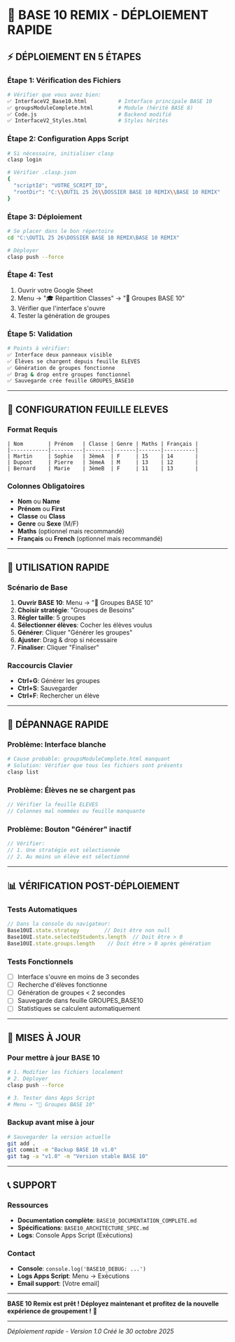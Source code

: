 # 🚀 **BASE 10 REMIX - DÉPLOIEMENT RAPIDE**

## ⚡ **DÉPLOIEMENT EN 5 ÉTAPES**

### **Étape 1: Vérification des Fichiers**
```bash
# Vérifier que vous avez bien:
✅ InterfaceV2_Base10.html          # Interface principale BASE 10
✅ groupsModuleComplete.html        # Module (hérité BASE 8)
✅ Code.js                          # Backend modifié
✅ InterfaceV2_Styles.html          # Styles hérités
```

### **Étape 2: Configuration Apps Script**
```bash
# Si nécessaire, initialiser clasp
clasp login

# Vérifier .clasp.json
{
  "scriptId": "VOTRE_SCRIPT_ID",
  "rootDir": "C:\\OUTIL 25 26\\DOSSIER BASE 10 REMIX\\BASE 10 REMIX"
}
```

### **Étape 3: Déploiement**
```bash
# Se placer dans le bon répertoire
cd "C:\OUTIL 25 26\DOSSIER BASE 10 REMIX\BASE 10 REMIX"

# Déployer
clasp push --force
```

### **Étape 4: Test**
1. Ouvrir votre Google Sheet
2. Menu → "🎓 Répartition Classes" → "🚀 Groupes BASE 10"
3. Vérifier que l'interface s'ouvre
4. Tester la génération de groupes

### **Étape 5: Validation**
```bash
# Points à vérifier:
✅ Interface deux panneaux visible
✅ Élèves se chargent depuis feuille ELEVES
✅ Génération de groupes fonctionne
✅ Drag & drop entre groupes fonctionnel
✅ Sauvegarde crée feuille GROUPES_BASE10
```

---

## 🔧 **CONFIGURATION FEUILLE ELEVES**

### **Format Requis**
```
| Nom        | Prénom   | Classe | Genre | Maths | Français |
|------------|----------|--------|-------|-------|----------|
| Martin     | Sophie   | 3èmeA  | F     | 15    | 14       |
| Dupont     | Pierre   | 3èmeA  | M     | 13    | 12       |
| Bernard    | Marie    | 3èmeB  | F     | 11    | 13       |
```

### **Colonnes Obligatoires**
- **Nom** ou **Name**
- **Prénom** ou **First**
- **Classe** ou **Class**
- **Genre** ou **Sexe** (M/F)
- **Maths** (optionnel mais recommandé)
- **Français** ou **French** (optionnel mais recommandé)

---

## 🎯 **UTILISATION RAPIDE**

### **Scénario de Base**
1. **Ouvrir BASE 10**: Menu → "🚀 Groupes BASE 10"
2. **Choisir stratégie**: "Groupes de Besoins"
3. **Régler taille**: 5 groupes
4. **Sélectionner élèves**: Cocher les élèves voulus
5. **Générer**: Cliquer "Générer les groupes"
6. **Ajuster**: Drag & drop si nécessaire
7. **Finaliser**: Cliquer "Finaliser"

### **Raccourcis Clavier**
- **Ctrl+G**: Générer les groupes
- **Ctrl+S**: Sauvegarder
- **Ctrl+F**: Rechercher un élève

---

## 🚨 **DÉPANNAGE RAPIDE**

### **Problème: Interface blanche**
```bash
# Cause probable: groupsModuleComplete.html manquant
# Solution: Vérifier que tous les fichiers sont présents
clasp list
```

### **Problème: Élèves ne se chargent pas**
```javascript
// Vérifier la feuille ELEVES
// Colonnes mal nommées ou feuille manquante
```

### **Problème: Bouton "Générer" inactif**
```javascript
// Vérifier:
// 1. Une stratégie est sélectionnée
// 2. Au moins un élève est sélectionné
```

---

## 📊 **VÉRIFICATION POST-DÉPLOIEMENT**

### **Tests Automatiques**
```javascript
// Dans la console du navigateur:
Base10UI.state.strategy        // Doit être non null
Base10UI.state.selectedStudents.length  // Doit être > 0
Base10UI.state.groups.length    // Doit être > 0 après génération
```

### **Tests Fonctionnels**
- [ ] Interface s'ouvre en moins de 3 secondes
- [ ] Recherche d'élèves fonctionne
- [ ] Génération de groupes < 2 secondes
- [ ] Sauvegarde dans feuille GROUPES_BASE10
- [ ] Statistiques se calculent automatiquement

---

## 🔄 **MISES À JOUR**

### **Pour mettre à jour BASE 10**
```bash
# 1. Modifier les fichiers localement
# 2. Déployer
clasp push --force

# 3. Tester dans Apps Script
# Menu → "🚀 Groupes BASE 10"
```

### **Backup avant mise à jour**
```bash
# Sauvegarder la version actuelle
git add .
git commit -m "Backup BASE 10 v1.0"
git tag -a "v1.0" -m "Version stable BASE 10"
```

---

## 📞 **SUPPORT**

### **Ressources**
- **Documentation complète**: `BASE10_DOCUMENTATION_COMPLETE.md`
- **Spécifications**: `BASE10_ARCHITECTURE_SPEC.md`
- **Logs**: Console Apps Script (Exécutions)

### **Contact**
- **Console**: `console.log('BASE10_DEBUG: ...')`
- **Logs Apps Script**: Menu → Exécutions
- **Email support**: [Votre email]

---

**BASE 10 Remix est prêt ! Déployez maintenant et profitez de la nouvelle expérience de groupement !** 🚀

---

*Déploiement rapide - Version 1.0*
*Créé le 30 octobre 2025*
